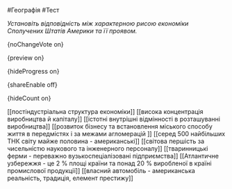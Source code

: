 #Географія #Тест

*Установіть відповідність між характерною рисою економіки Сполучених Штатів Америки та її проявом.*

{noChangeVote on}

{preview on}

{hideProgress on}

{shareEnable off}

{hideCount on}

[[постіндустріальна структура економіки]]
[[висока концентрація виробництва й капіталу]]
[[істотні внутрішні відмінності в розташуванні виробництва]]
[[розвиток бізнесу та встановлення міського способу життя в передмістях і за межами агломерацій ]]
[[серед 500 найбільших ТНК світу майже половина - американські]]
[[світова першість за чисельністю наукового та інженерного персоналу]]
[[тваринницькі ферми - переважно вузькоспеціалізовані підприємства]]
[[Атлантичне узбережжя - це 2 % площі країни та понад 20 % виробленої в країні промислової продукції]]
[[власний автомобіль - американська реальність, традиція, елемент престижу]]
